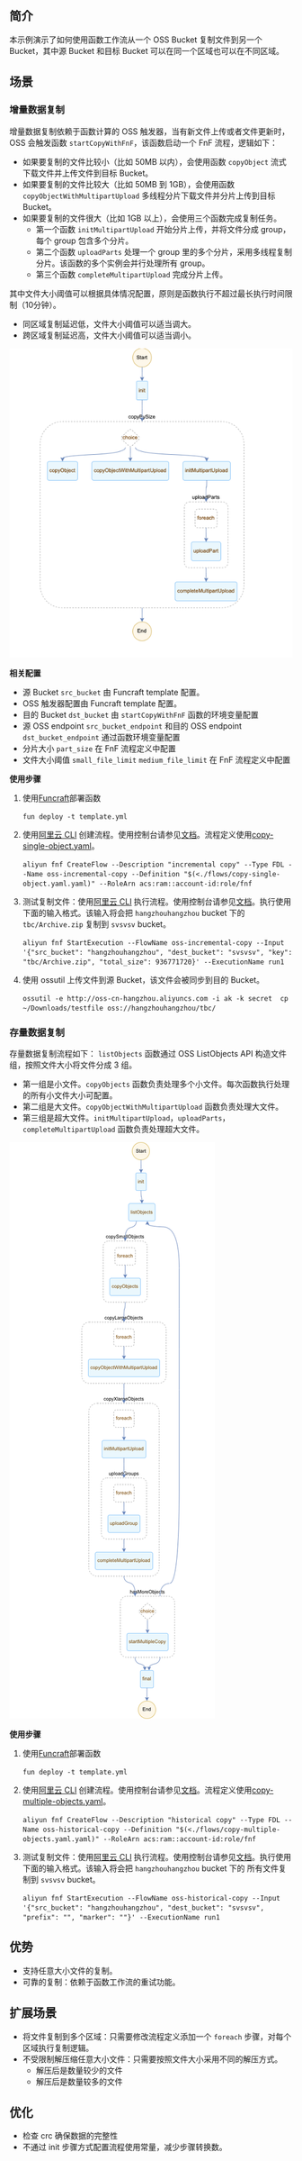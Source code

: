 ## 简介

本示例演示了如何使用函数工作流从一个 OSS Bucket 复制文件到另一个 Bucket，其中源 Bucket 和目标 Bucket 可以在同一个区域也可以在不同区域。


## 场景

### 增量数据复制
增量数据复制依赖于函数计算的 OSS 触发器，当有新文件上传或者文件更新时，OSS 会触发函数 `startCopyWithFnF`，该函数启动一个 FnF 流程，逻辑如下：
* 如果要复制的文件比较小（比如 50MB 以内），会使用函数 `copyObject` 流式下载文件并上传文件到目标 Bucket。
* 如果要复制的文件比较大（比如 50MB 到 1GB），会使用函数 `copyObjectWithMultipartUpload` 多线程分片下载文件并分片上传到目标 Bucket。
* 如果要复制的文件很大（比如 1GB 以上），会使用三个函数完成复制任务。
    * 第一个函数 `initMultipartUpload` 开始分片上传，并将文件分成 group，每个 group 包含多个分片。
    * 第二个函数 `uploadParts` 处理一个 group 里的多个分片，采用多线程复制分片。该函数的多个实例会并行处理所有 group。
    * 第三个函数 `completeMultipartUpload` 完成分片上传。

其中文件大小阈值可以根据具体情况配置，原则是函数执行不超过最长执行时间限制（10分钟）。
* 同区域复制延迟低，文件大小阈值可以适当调大。
* 跨区域复制延迟高，文件大小阈值可以适当调小。

![flow](images/incremental.png)

**相关配置**
* 源 Bucket `src_bucket` 由 Funcraft template 配置。
* OSS 触发器配置由 Funcraft template 配置。
* 目的 Bucket `dst_bucket` 由 `startCopyWithFnF` 函数的环境变量配置
* 源 OSS endpoint `src_bucket_endpoint` 和目的 OSS endpoint `dst_bucket_endpoint` 通过函数环境变量配置
* 分片大小 `part_size` 在 FnF 流程定义中配置
* 文件大小阈值 `small_file_limit` `medium_file_limit` 在 FnF 流程定义中配置

**使用步骤**

1. 使用[Funcraft](https://help.aliyun.com/document_detail/64204.html)部署函数

    ```fun deploy -t template.yml```

2. 使用[阿里云 CLI](https://help.aliyun.com/document_detail/122611.html) 创建流程。使用控制台请参见[文档](https://help.aliyun.com/document_detail/124155.html)。流程定义使用[copy-single-object.yaml](./flows/copy-single-object.yaml)。

    ```aliyun fnf CreateFlow --Description "incremental copy" --Type FDL --Name oss-incremental-copy --Definition "$(<./flows/copy-single-object.yaml.yaml)" --RoleArn acs:ram::account-id:role/fnf```

3. 测试复制文件：使用[阿里云 CLI](https://help.aliyun.com/document_detail/122611.html) 执行流程。使用控制台请参见[文档](https://help.aliyun.com/document_detail/124156.html)。执行使用下面的输入格式。该输入将会把 `hangzhouhangzhou` bucket 下的 `tbc/Archive.zip` 复制到 `svsvsv` bucket。

    ```aliyun fnf StartExecution --FlowName oss-incremental-copy --Input '{"src_bucket": "hangzhouhangzhou", "dest_bucket": "svsvsv", "key": "tbc/Archive.zip", "total_size": 936771720}' --ExecutionName run1```

4. 使用 ossutil 上传文件到源 Bucket，该文件会被同步到目的 Bucket。

    ```ossutil -e http://oss-cn-hangzhou.aliyuncs.com -i ak -k secret  cp ~/Downloads/testfile oss://hangzhouhangzhou/tbc/```

### 存量数据复制
存量数据复制流程如下：
`listObjects` 函数通过 OSS ListObjects API 构造文件组，按照文件大小将文件分成 3 组。
* 第一组是小文件。`copyObjects` 函数负责处理多个小文件。每次函数执行处理的所有小文件大小可配置。
* 第二组是大文件。`copyObjectWithMultipartUpload` 函数负责处理大文件。
* 第三组是超大文件。`initMultipartUpload`，`uploadParts`，`completeMultipartUpload` 函数负责处理超大文件。

![flow](images/historical.png)

**使用步骤**

1. 使用[Funcraft](https://help.aliyun.com/document_detail/64204.html)部署函数

    ```fun deploy -t template.yml```

2. 使用[阿里云 CLI](https://help.aliyun.com/document_detail/122611.html) 创建流程。使用控制台请参见[文档](https://help.aliyun.com/document_detail/124155.html)。流程定义使用[copy-multiple-objects.yaml](./flows/copy-multiple-objects.yaml.yaml)。

    ```aliyun fnf CreateFlow --Description "historical copy" --Type FDL --Name oss-historical-copy --Definition "$(<./flows/copy-multiple-objects.yaml.yaml)" --RoleArn acs:ram::account-id:role/fnf```

3. 测试复制文件：使用[阿里云 CLI](https://help.aliyun.com/document_detail/122611.html) 执行流程。使用控制台请参见[文档](https://help.aliyun.com/document_detail/124156.html)。执行使用下面的输入格式。该输入将会把 `hangzhouhangzhou` bucket 下的 所有文件复制到 `svsvsv` bucket。

    ```aliyun fnf StartExecution --FlowName oss-historical-copy --Input '{"src_bucket": "hangzhouhangzhou", "dest_bucket": "svsvsv", "prefix": "", "marker": ""}' --ExecutionName run1```

## 优势
* 支持任意大小文件的复制。
* 可靠的复制：依赖于函数工作流的重试功能。



## 扩展场景
* 将文件复制到多个区域：只需要修改流程定义添加一个 `foreach` 步骤，对每个区域执行复制逻辑。
* 不受限制解压缩任意大小文件：只需要按照文件大小采用不同的解压方式。
    * 解压后是数量较少的文件
    * 解压后是数量较多的文件

## 优化
* 检查 crc 确保数据的完整性
* 不通过 init 步骤方式配置流程使用常量，减少步骤转换数。